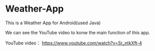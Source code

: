 # Weather-App
This is a Weather App for Android(used Java)

We can see the YouTube video to konw the main function of this app.

YouTube video： https://www.youtube.com/watch?v=Sr_ntkXft-4

